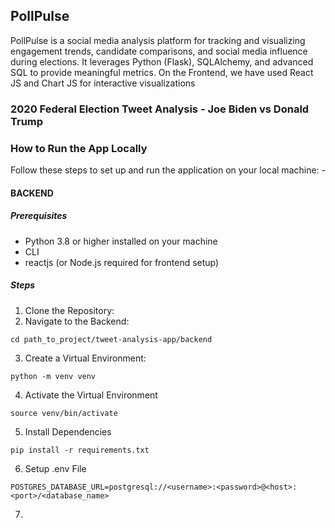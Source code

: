 ## PollPulse
PollPulse is a social media analysis platform for tracking and visualizing engagement trends, candidate comparisons, and social media influence during elections. It leverages Python (Flask), SQLAlchemy, and advanced SQL to provide meaningful metrics. On the Frontend, we have used React JS and Chart JS for interactive visualizations

### 2020 Federal Election Tweet Analysis - Joe Biden vs Donald Trump

### How to Run the App Locally
Follow these steps to set up and run the application on your local machine: -

#### BACKEND

##### Prerequisites
* Python 3.8 or higher installed on your machine
* CLI
* reactjs (or Node.js required for frontend setup)

##### Steps
 1.  Clone the Repository:
 2.  Navigate to the Backend:
```
cd path_to_project/tweet-analysis-app/backend
```
 3.  Create a Virtual Environment:
```
python -m venv venv
```
 4.  Activate the Virtual Environment
```
source venv/bin/activate
```
 5.  Install Dependencies
```
pip install -r requirements.txt
```
6. Setup .env File
```
POSTGRES_DATABASE_URL=postgresql://<username>:<password>@<host>:<port>/<database_name>
```
7. 
